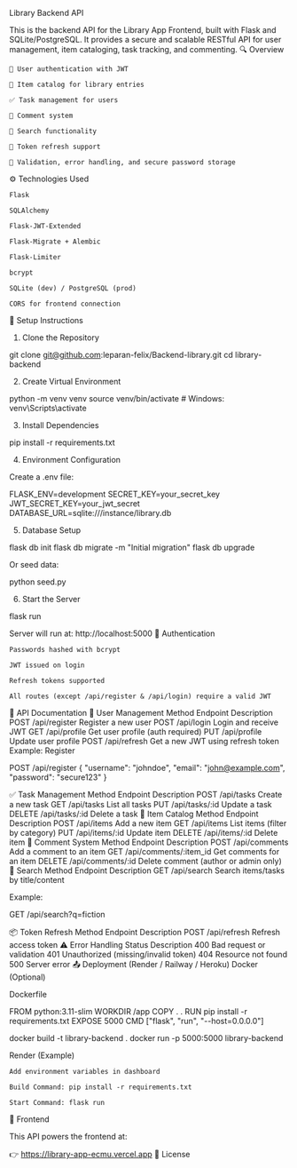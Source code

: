 Library Backend API

This is the backend API for the Library App Frontend, built with Flask and SQLite/PostgreSQL. It provides a secure and scalable RESTful API for user management, item cataloging, task tracking, and commenting.
🔍 Overview

    🔐 User authentication with JWT

    📘 Item catalog for library entries

    ✅ Task management for users

    💬 Comment system

    🔎 Search functionality

    🔁 Token refresh support

    🧾 Validation, error handling, and secure password storage

⚙️ Technologies Used

    Flask

    SQLAlchemy

    Flask-JWT-Extended

    Flask-Migrate + Alembic

    Flask-Limiter

    bcrypt

    SQLite (dev) / PostgreSQL (prod)

    CORS for frontend connection

🚀 Setup Instructions
1. Clone the Repository

git clone git@github.com:leparan-felix/Backend-library.git
cd library-backend

2. Create Virtual Environment

python -m venv venv
source venv/bin/activate  # Windows: venv\Scripts\activate

3. Install Dependencies

pip install -r requirements.txt

4. Environment Configuration

Create a .env file:

FLASK_ENV=development
SECRET_KEY=your_secret_key
JWT_SECRET_KEY=your_jwt_secret
DATABASE_URL=sqlite:///instance/library.db

5. Database Setup

flask db init
flask db migrate -m "Initial migration"
flask db upgrade

Or seed data:

python seed.py

6. Start the Server

flask run

Server will run at: http://localhost:5000
🔐 Authentication

    Passwords hashed with bcrypt

    JWT issued on login

    Refresh tokens supported

    All routes (except /api/register & /api/login) require a valid JWT

📑 API Documentation
🧑 User Management
Method	Endpoint	Description
POST	/api/register	Register a new user
POST	/api/login	Login and receive JWT
GET	/api/profile	Get user profile (auth required)
PUT	/api/profile	Update user profile
POST	/api/refresh	Get a new JWT using refresh token
Example: Register

POST /api/register
{
  "username": "johndoe",
  "email": "john@example.com",
  "password": "secure123"
}

✅ Task Management
Method	Endpoint	Description
POST	/api/tasks	Create a new task
GET	/api/tasks	List all tasks
PUT	/api/tasks/:id	Update a task
DELETE	/api/tasks/:id	Delete a task
📘 Item Catalog
Method	Endpoint	Description
POST	/api/items	Add a new item
GET	/api/items	List items (filter by category)
PUT	/api/items/:id	Update item
DELETE	/api/items/:id	Delete item
💬 Comment System
Method	Endpoint	Description
POST	/api/comments	Add a comment to an item
GET	/api/comments/:item_id	Get comments for an item
DELETE	/api/comments/:id	Delete comment (author or admin only)
🔎 Search
Method	Endpoint	Description
GET	/api/search	Search items/tasks by title/content

Example:

GET /api/search?q=fiction

📦 Token Refresh
Method	Endpoint	Description
POST	/api/refresh	Refresh access token
⚠️ Error Handling
Status	Description
400	Bad request or validation
401	Unauthorized (missing/invalid token)
404	Resource not found
500	Server error
📤 Deployment (Render / Railway / Heroku)
Docker (Optional)

Dockerfile

FROM python:3.11-slim
WORKDIR /app
COPY . .
RUN pip install -r requirements.txt
EXPOSE 5000
CMD ["flask", "run", "--host=0.0.0.0"]

docker build -t library-backend .
docker run -p 5000:5000 library-backend

Render (Example)

    Add environment variables in dashboard

    Build Command: pip install -r requirements.txt

    Start Command: flask run

🔗 Frontend

This API powers the frontend at:

👉 https://library-app-ecmu.vercel.app
📄 License




